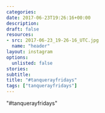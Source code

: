 ```yaml
---
categories:
date: 2017-06-23T19:26:16+00:00
description:
draft: false
resources:
- src: 2017-06-23_19-26-16_UTC.jpg
  name: "header"
layout: instagram
options:
  unlisted: false
stories:
subtitle:
title: "#tanquerayfridays"
tags: ["tanquerayfridays"]
---
```


"#tanquerayfridays"
